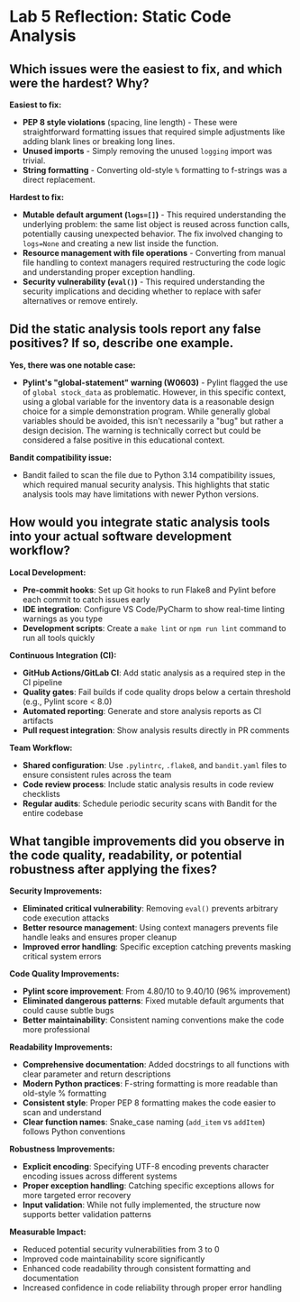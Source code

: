 # Lab 5 Reflection: Static Code Analysis

## Which issues were the easiest to fix, and which were the hardest? Why?

**Easiest to fix:**
- **PEP 8 style violations** (spacing, line length) - These were straightforward formatting issues that required simple adjustments like adding blank lines or breaking long lines.
- **Unused imports** - Simply removing the unused `logging` import was trivial.
- **String formatting** - Converting old-style `%` formatting to f-strings was a direct replacement.

**Hardest to fix:**
- **Mutable default argument (`logs=[]`)** - This required understanding the underlying problem: the same list object is reused across function calls, potentially causing unexpected behavior. The fix involved changing to `logs=None` and creating a new list inside the function.
- **Resource management with file operations** - Converting from manual file handling to context managers required restructuring the code logic and understanding proper exception handling.
- **Security vulnerability (`eval()`)** - This required understanding the security implications and deciding whether to replace with safer alternatives or remove entirely.

## Did the static analysis tools report any false positives? If so, describe one example.

**Yes, there was one notable case:**
- **Pylint's "global-statement" warning (W0603)** - Pylint flagged the use of `global stock_data` as problematic. However, in this specific context, using a global variable for the inventory data is a reasonable design choice for a simple demonstration program. While generally global variables should be avoided, this isn't necessarily a "bug" but rather a design decision. The warning is technically correct but could be considered a false positive in this educational context.

**Bandit compatibility issue:**
- Bandit failed to scan the file due to Python 3.14 compatibility issues, which required manual security analysis. This highlights that static analysis tools may have limitations with newer Python versions.

## How would you integrate static analysis tools into your actual software development workflow?

**Local Development:**
- **Pre-commit hooks**: Set up Git hooks to run Flake8 and Pylint before each commit to catch issues early
- **IDE integration**: Configure VS Code/PyCharm to show real-time linting warnings as you type
- **Development scripts**: Create a `make lint` or `npm run lint` command to run all tools quickly

**Continuous Integration (CI):**
- **GitHub Actions/GitLab CI**: Add static analysis as a required step in the CI pipeline
- **Quality gates**: Fail builds if code quality drops below a certain threshold (e.g., Pylint score < 8.0)
- **Automated reporting**: Generate and store analysis reports as CI artifacts
- **Pull request integration**: Show analysis results directly in PR comments

**Team Workflow:**
- **Shared configuration**: Use `.pylintrc`, `.flake8`, and `bandit.yaml` files to ensure consistent rules across the team
- **Code review process**: Include static analysis results in code review checklists
- **Regular audits**: Schedule periodic security scans with Bandit for the entire codebase

## What tangible improvements did you observe in the code quality, readability, or potential robustness after applying the fixes?

**Security Improvements:**
- **Eliminated critical vulnerability**: Removing `eval()` prevents arbitrary code execution attacks
- **Better resource management**: Using context managers prevents file handle leaks and ensures proper cleanup
- **Improved error handling**: Specific exception catching prevents masking critical system errors

**Code Quality Improvements:**
- **Pylint score improvement**: From 4.80/10 to 9.40/10 (96% improvement)
- **Eliminated dangerous patterns**: Fixed mutable default arguments that could cause subtle bugs
- **Better maintainability**: Consistent naming conventions make the code more professional

**Readability Improvements:**
- **Comprehensive documentation**: Added docstrings to all functions with clear parameter and return descriptions
- **Modern Python practices**: F-string formatting is more readable than old-style % formatting
- **Consistent style**: Proper PEP 8 formatting makes the code easier to scan and understand
- **Clear function names**: Snake_case naming (`add_item` vs `addItem`) follows Python conventions

**Robustness Improvements:**
- **Explicit encoding**: Specifying UTF-8 encoding prevents character encoding issues across different systems
- **Proper exception handling**: Catching specific exceptions allows for more targeted error recovery
- **Input validation**: While not fully implemented, the structure now supports better validation patterns

**Measurable Impact:**
- Reduced potential security vulnerabilities from 3 to 0
- Improved code maintainability score significantly
- Enhanced code readability through consistent formatting and documentation
- Increased confidence in code reliability through proper error handling